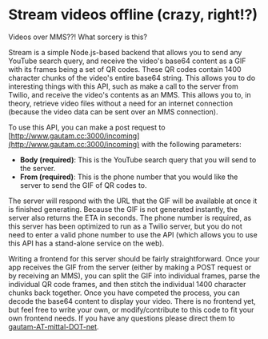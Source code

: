 Stream videos offline (crazy, right!?)
=======
Videos over MMS??! What sorcery is this?


Stream is a simple Node.js-based backend that allows you to send any YouTube search query, and receive the video's base64 content as a GIF with its frames being a set of QR codes. These QR codes contain 1400 character chunks of the video's entire base64 string. This allows you to do interesting things with this API, such as make a call to the server from Twilio, and receive the video's contents as an MMS. This allows you to, in theory, retrieve video files without a need for an internet connection (because the video data can be sent over an MMS connection). 

To use this API, you can make a post request to [http://www.gautam.cc:3000/incoming](http://www.gautam.cc:3000/incoming) with the following parameters:
* **Body (required)**: This is the YouTube search query that you will send to the server.
* **From (required)**: This is the phone number that you would like the server to send the GIF of QR codes to.

The server will respond with the URL that the GIF will be available at once it is finished generating. Because the GIF is not generated instantly, the server also returns the ETA in seconds. The phone number is required, as this server has been optimized to run as a Twilio server, but you do not need to enter a valid phone number to use the API (which allows you to use this API has a stand-alone service on the web). 


Writing a frontend for this server should be fairly straightforward. Once your app receives the GIF from the server (either by making a POST request or by receiving an MMS), you can split the GIF into individual frames, parse the individual QR code frames, and then stitch the individual 1400 character chunks back together. Once you have competed the process, you can decode the base64 content to display your video. There is no frontend yet, but feel free to write your own, or modify/contribute to this code to fit your own frontend needs. If you have any questions please direct them to [gautam-AT-mittal-DOT-net](mailto:gautam@mittal.net).
